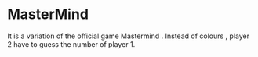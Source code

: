 # MasterMind
It is a variation of the official game Mastermind .
Instead of colours , player 2 have to guess the number of player 1. 
